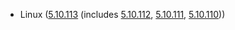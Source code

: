 - Linux ([5.10.113](https://lwn.net/Articles/892813) (includes [5.10.112](https://lwn.net/Articles/891997), [5.10.111](https://lwn.net/Articles/891252), [5.10.110](https://lwn.net/Articles/890723)))
